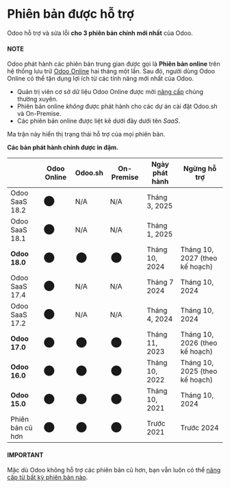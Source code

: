 <a id="supported-versions"></a>

# Phiên bản được hỗ trợ

Odoo hỗ trợ và sửa lỗi **cho 3 phiên bản chính mới nhất** của Odoo.

#### NOTE
Odoo phát hành các phiên bản trung gian được gọi là **Phiên bản online** trên hệ thống lưu trữ [Odoo Online](administration/odoo_online.md) hai tháng một lần. Sau đó, người dùng Odoo Online có thể tận dụng lợi ích từ các tính năng mới nhất của Odoo.

- Quản trị viên cơ sở dữ liệu Odoo Online được mời [nâng cấp](administration/upgrade.md) chúng thường xuyên.
- Phiên bản online *không* được phát hành cho các dự án cài đặt Odoo.sh và On-Premise.
- Các phiên bản online được liệt kê dưới đây dưới tên *SaaS*.

Ma trận này hiển thị trạng thái hỗ trợ của mọi phiên bản.

**Các bản phát hành chính được in đậm.**

|                  | Odoo Online                                                                   | Odoo.sh                                                                       | On-Premise                                                                    | Ngày phát hành   | Ngừng hỗ trợ                   |
|------------------|-------------------------------------------------------------------------------|-------------------------------------------------------------------------------|-------------------------------------------------------------------------------|------------------|--------------------------------|
| Odoo SaaS 18.2   | <span class="text-success" style="font-size: 32px; line-height: 0.5">●</span> | N/A                                                                           | N/A                                                                           | Tháng 3, 2025    |                                |
| Odoo SaaS 18.1   | <span class="text-success" style="font-size: 32px; line-height: 0.5">●</span> | N/A                                                                           | N/A                                                                           | Tháng 1, 2025    |                                |
| **Odoo 18.0**    | <span class="text-success" style="font-size: 32px; line-height: 0.5">●</span> | <span class="text-success" style="font-size: 32px; line-height: 0.5">●</span> | <span class="text-success" style="font-size: 32px; line-height: 0.5">●</span> | Tháng 10, 2024   | Tháng 10, 2027 (theo kế hoạch) |
| Odoo SaaS 17.4   | <span class="text-danger" style="font-size: 32px; line-height: 0.5">●</span>  | N/A                                                                           | N/A                                                                           | Tháng 7 2024     | Tháng 10, 2024                 |
| Odoo SaaS 17.2   | <span class="text-danger" style="font-size: 32px; line-height: 0.5">●</span>  | N/A                                                                           | N/A                                                                           | Tháng 4, 2024    | Tháng 10, 2024                 |
| **Odoo 17.0**    | <span class="text-success" style="font-size: 32px; line-height: 0.5">●</span> | <span class="text-success" style="font-size: 32px; line-height: 0.5">●</span> | <span class="text-success" style="font-size: 32px; line-height: 0.5">●</span> | Tháng 11, 2023   | Tháng 10, 2026 (theo kế hoạch) |
| **Odoo 16.0**    | <span class="text-success" style="font-size: 32px; line-height: 0.5">●</span> | <span class="text-success" style="font-size: 32px; line-height: 0.5">●</span> | <span class="text-success" style="font-size: 32px; line-height: 0.5">●</span> | Tháng 10, 2022   | Tháng 10, 2025 (theo kế hoạch) |
| **Odoo 15.0**    | <span class="text-danger" style="font-size: 32px; line-height: 0.5">●</span>  | <span class="text-danger" style="font-size: 32px; line-height: 0.5">●</span>  | <span class="text-danger" style="font-size: 32px; line-height: 0.5">●</span>  | Tháng 10, 2021   | Tháng 10, 2024                 |
| Phiên bản cũ hơn | <span class="text-danger" style="font-size: 32px; line-height: 0.5">●</span>  | <span class="text-danger" style="font-size: 32px; line-height: 0.5">●</span>  | <span class="text-danger" style="font-size: 32px; line-height: 0.5">●</span>  | Trước 2021       | Trước 2024                     |

#### IMPORTANT
Mặc dù Odoo không hỗ trợ các phiên bản cũ hơn, bạn vẫn luôn có thể [nâng cấp từ bất kỳ phiên bản nào](https://upgrade.odoo.com/).
